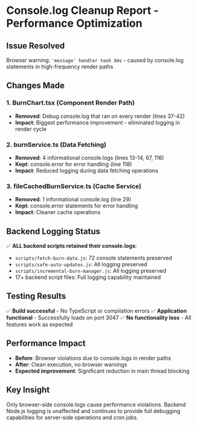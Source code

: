 # Console.log Cleanup Report - Performance Optimization

## Issue Resolved
Browser warning: `'message' handler took Xms` - caused by console.log statements in high-frequency render paths

## Changes Made

### 1. **BurnChart.tsx** (Component Render Path)
- **Removed**: Debug console.log that ran on every render (lines 37-42)
- **Impact**: Biggest performance improvement - eliminated logging in render cycle

### 2. **burnService.ts** (Data Fetching)
- **Removed**: 4 informational console.logs (lines 13-14, 67, 116)
- **Kept**: console.error for error handling (line 118)
- **Impact**: Reduced logging during data fetching operations

### 3. **fileCachedBurnService.ts** (Cache Service)
- **Removed**: 1 informational console.log (line 29)
- **Kept**: console.error statements for error handling
- **Impact**: Cleaner cache operations

## Backend Logging Status
✅ **ALL backend scripts retained their console.logs**:
- `scripts/fetch-burn-data.js`: 72 console statements preserved
- `scripts/safe-auto-updates.js`: All logging preserved
- `scripts/incremental-burn-manager.js`: All logging preserved
- 17+ backend script files: Full logging capability maintained

## Testing Results
✅ **Build successful** - No TypeScript or compilation errors
✅ **Application functional** - Successfully loads on port 3047
✅ **No functionality loss** - All features work as expected

## Performance Impact
- **Before**: Browser violations due to console.logs in render paths
- **After**: Clean execution, no browser warnings
- **Expected improvement**: Significant reduction in main thread blocking

## Key Insight
Only browser-side console.logs cause performance violations. Backend Node.js logging is unaffected and continues to provide full debugging capabilities for server-side operations and cron jobs.